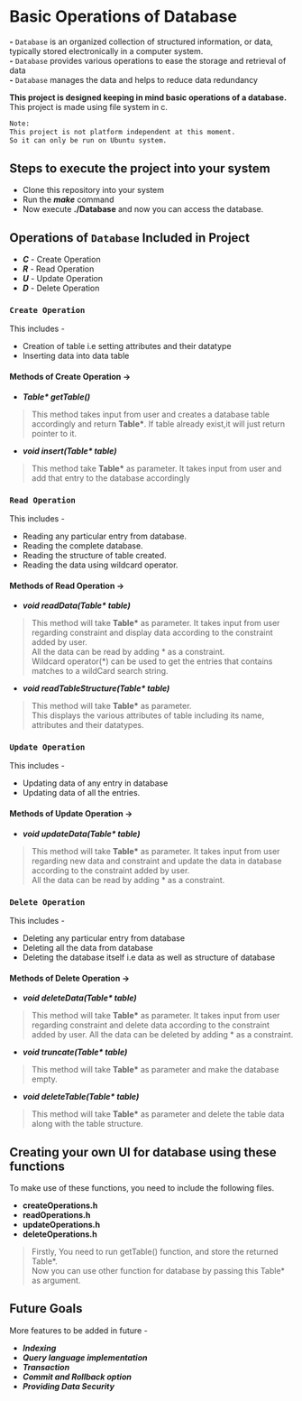 # Basic Operations of Database
  
**\-** `Database` is an organized collection of structured information, or data, typically stored electronically in a computer system.  
**\-** `Database` provides various operations to ease the storage and retrieval of data  
**\-** `Database` manages the data and helps to reduce data redundancy  

**This project is designed keeping in mind basic operations of a database.**  
This project is made using file system in c.

``` bash
Note:  
This project is not platform independent at this moment.  
So it can only be run on Ubuntu system.
```

## Steps to execute the project into your system

* Clone this repository into your system
* Run the ***make*** command
* Now execute **./Database** and now you can access the database.

## Operations of `Database` Included in Project

* ***C*** - Create Operation
* ***R*** - Read Operation
* ***U*** - Update Operation
* ***D*** - Delete Operation

### `Create Operation`

This includes -

* Creation of table i.e setting attributes and their datatype
* Inserting data into data table  

#### Methods of Create Operation ->

* ***Table\* getTable()***  

>This method takes input from user and creates a database table accordingly and return **Table\***. If table already exist,it will just return pointer to it.

* ***void insert(Table\* table)***  

>This method take **Table\*** as parameter. It takes input from user and add that entry to the database accordingly

### `Read Operation`

This includes -

* Reading any particular entry from database.
* Reading the complete database.
* Reading the structure of table created.
* Reading the data using wildcard operator.

#### Methods of Read Operation ->

* ***void readData(Table\* table)***  

>This method will take **Table\*** as parameter. It takes input from user regarding constraint and display data according to the constraint added by user.  
All the data can be read by adding \* as a constraint.  
Wildcard operator(*) can be used to get the entries that contains matches to a wildCard search string.

* ***void readTableStructure(Table\* table)***  

>This method will take **Table\*** as parameter.  
This displays the various attributes of table including its name, attributes and their datatypes.

### `Update Operation`

This includes -

* Updating data of any entry in database
* Updating data of all the entries.

#### Methods of Update Operation ->

* ***void updateData(Table\* table)***  

>This method will take **Table\*** as parameter. It takes input from user regarding new data and constraint and update the data in database according to the constraint added by user.  
All the data can be read by adding \* as a constraint.

### `Delete Operation`

This includes -

* Deleting any particular entry from database
* Deleting all the data from database
* Deleting the database itself i.e data as well as structure of database

#### Methods of Delete Operation ->

* ***void deleteData(Table\* table)***  

>This method will take **Table\*** as parameter. It takes input from user regarding constraint and delete data according to the constraint added by user.
All the data can be deleted by adding \* as a constraint.

* ***void truncate(Table\* table)***  

>This method will take  **Table\*** as parameter and make the database empty.

* ***void deleteTable(Table\* table)***  

>This method will take **Table\*** as parameter and delete the table data along with the table structure.
  
## Creating your own UI for database using these functions

 To make use of these functions, you need to include the following files.

* **createOperations.h**  
* **readOperations.h**  
* **updateOperations.h**  
* **deleteOperations.h**

> Firstly, You need to run getTable() function, and store the returned Table\*.  
Now you can use other function for database by passing this Table\* as argument.

## Future Goals

More features to be added in future -

* ***Indexing***
* ***Query language implementation***
* ***Transaction***
* ***Commit and Rollback option***
* ***Providing Data Security***

